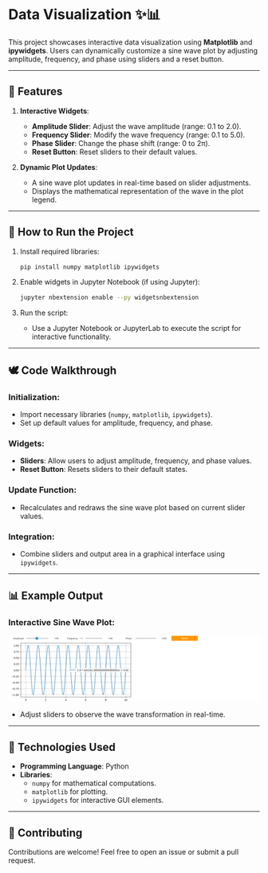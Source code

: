 # Data Visualization ✨📊

This project showcases interactive data visualization using **Matplotlib** and **ipywidgets**. Users can dynamically customize a sine wave plot by adjusting amplitude, frequency, and phase using sliders and a reset button.

---

## 🔧 Features
1. **Interactive Widgets**:
   - **Amplitude Slider**: Adjust the wave amplitude (range: 0.1 to 2.0).
   - **Frequency Slider**: Modify the wave frequency (range: 0.1 to 5.0).
   - **Phase Slider**: Change the phase shift (range: 0 to 2π).
   - **Reset Button**: Reset sliders to their default values.

2. **Dynamic Plot Updates**:
   - A sine wave plot updates in real-time based on slider adjustments.
   - Displays the mathematical representation of the wave in the plot legend.

---

## 🚀 How to Run the Project

1. Install required libraries:
   ```bash
   pip install numpy matplotlib ipywidgets
   ```

2. Enable widgets in Jupyter Notebook (if using Jupyter):
   ```bash
   jupyter nbextension enable --py widgetsnbextension
   ```

3. Run the script:
   - Use a Jupyter Notebook or JupyterLab to execute the script for interactive functionality.

---

## 🕊️ Code Walkthrough

### Initialization:
- Import necessary libraries (`numpy`, `matplotlib`, `ipywidgets`).
- Set up default values for amplitude, frequency, and phase.

### Widgets:
- **Sliders**: Allow users to adjust amplitude, frequency, and phase values.
- **Reset Button**: Resets sliders to their default states.

### Update Function:
- Recalculates and redraws the sine wave plot based on current slider values.

### Integration:
- Combine sliders and output area in a graphical interface using `ipywidgets`.

---

## 📊 Example Output

### Interactive Sine Wave Plot:
![Example Sine Wave Plot](ML_2_GauravKulkarni/Image.png)

- Adjust sliders to observe the wave transformation in real-time.

---

## 📖 Technologies Used
- **Programming Language**: Python
- **Libraries**:
  - `numpy` for mathematical computations.
  - `matplotlib` for plotting.
  - `ipywidgets` for interactive GUI elements.

---

## 🙏 Contributing
Contributions are welcome! Feel free to open an issue or submit a pull request.
